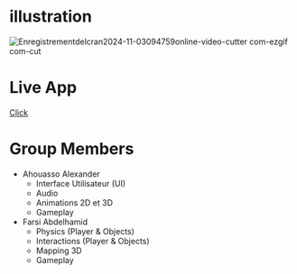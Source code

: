 




# illustration
![Enregistrementdelcran2024-11-03094759online-video-cutter com-ezgif com-cut](https://github.com/user-attachments/assets/69a8b2f3-eeef-4f3a-8f79-0cb8305ee68a)

# Live App
[Click](https://rayandu924.github.io/HealthController/)

# Group Members
- Ahouasso Alexander
  - Interface Utilisateur (UI)
  - Audio
  - Animations 2D et 3D
  - Gameplay
- Farsi Abdelhamid
  - Physics (Player & Objects)
  - Interactions (Player & Objects)
  - Mapping 3D
  - Gameplay


